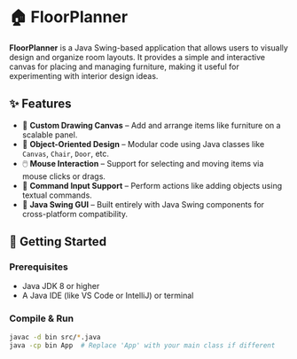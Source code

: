 # 🏠 FloorPlanner

**FloorPlanner** is a Java Swing-based application that allows users to visually design and organize room layouts. It provides a simple and interactive canvas for placing and managing furniture, making it useful for experimenting with interior design ideas.

## ✨ Features

- 🎨 **Custom Drawing Canvas** – Add and arrange items like furniture on a scalable panel.
- 🧱 **Object-Oriented Design** – Modular code using Java classes like `Canvas`, `Chair`, `Door`, etc.
- 🖱️ **Mouse Interaction** – Support for selecting and moving items via mouse clicks or drags.
- 🧭 **Command Input Support** – Perform actions like adding objects using textual commands.
- 📁 **Java Swing GUI** – Built entirely with Java Swing components for cross-platform compatibility.

## 🚀 Getting Started

### Prerequisites

- Java JDK 8 or higher
- A Java IDE (like VS Code or IntelliJ) or terminal

### Compile & Run

```bash
javac -d bin src/*.java
java -cp bin App  # Replace 'App' with your main class if different
